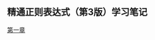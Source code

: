## 精通正则表达式（第3版）学习笔记

[第一章](https://github.com/LbhFront-end/About-Regular-Expression/blob/master/About-Regular-Expression-Part1.md)